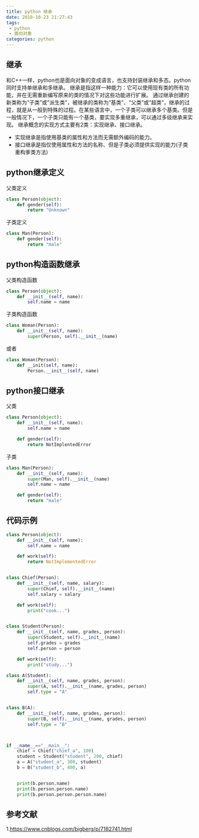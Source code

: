 ```yaml
---
title: python 继承
date: 2018-10-23 21:27:43
tags:
 - python
 - 面向对象
categories: python
---
```


## 继承
和C++一样，python也是面向对象的变成语言，也支持封装继承和多态。python同时支持单继承和多继承。
继承是指这样一种能力：它可以使用现有类的所有功能，并在无需重新编写原来的类的情况下对这些功能进行扩展。
通过继承创建的新类称为“子类”或“派生类”，被继承的类称为“基类”、“父类”或“超类”，继承的过程，就是从一般到特殊的过程。在某些语言中，一个子类可以继承多个基类。但是一般情况下，一个子类只能有一个基类，要实现多重继承，可以通过多级继承来实现。
继承概念的实现方式主要有2类：实现继承、接口继承。　
- 实现继承是指使用基类的属性和方法而无需额外编码的能力。
- 接口继承是指仅使用属性和方法的名称、但是子类必须提供实现的能力(子类重构爹类方法)

## python继承定义
父类定义
``` python
class Person(object):
    def gender(self):
        return "Unknown"

```
子类定义
``` python
class Man(Person):
    def gender(self):
        return "male"
```

## python构造函数继承
父类构造函数
``` python
class Person(object):
    def __init__(self, name):
        self.name = name
```
子类构造函数
``` python
class Woman(Person):
    def __init__(self, name):
        super(Person, self).__init__(name)
```
或者
``` python
class Woman(Person):
    def __init(self, name):
        Person.__init__(self, name)
```

## python接口继承
父类
``` python
class Person(object):
    def __init__(self, name):
        self.name = name

    def gender(self):
        return NotImplentedError
```
子类
``` python
class Man(Person):
    def __init__(self, name):
        super(Man, self).__init__(name)
        self.name = name

    def gender(self):
        return "male"
```

## 代码示例
``` python
class Person(object):
    def __init__(self, name):
        self.name = name

    def work(self):
        return NotImplementedError


class Chief(Person):
    def __init__(self, name, salary):
        super(Chief, self).__init__(name)
        self.salary = salary

    def work(self):
        print("cook...")


class Student(Person):
    def __init__(self, name, grades, person):
        super(Student, self).__init__(name)
        self.grades = grades
        self.person = person

    def work(self):
        print("study...")

class A(Student):
    def __init__(self, name, grades, person):
        super(A, self).__init__(name, grades, person)
        self.type = "A"


class B(A):
    def __init__(self, name, grades, person):
        super(B, self).__init__(name, grades, person)
        self.type = "B"



if __name__=="__main__":
    chief = Chief("chief_a", 100)
    student = Student("student", 200, chief)
    a = A("student_a", 300, student)
    b = B("student_b", 400, a)


    print(b.person.name)
    print(b.person.person.name)
    print(b.person.person.person.name)
```


## 参考文献
1.https://www.cnblogs.com/bigberg/p/7182741.html
